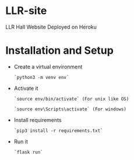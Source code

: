 # LLR-site
LLR  Hall Website
Deployed on Heroku

# Installation and Setup


- Create a virtual environment

      `python3 -m venv env`
- Activate it

      `source env/bin/activate` (For unix like OS)

      `source env\Scripts\activate` (For windows)

- Install requirements

      `pip3 install -r requirements.txt`

- Run it 

      `flask run`

